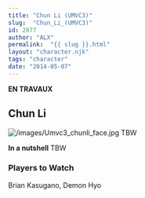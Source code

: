 ```yaml
---
title: "Chun Li (UMVC3)"
slug:  "Chun_Li_(UMVC3)"
id: 2977
author: "ALX"
permalink:  "{{ slug }}.html"
layout: "character.njk"
tags: "character"
date: "2014-05-07"
---
```


**EN TRAVAUX**

## Chun Li

![](/images/Umvc3_chunli_face.jpg‎ "/images/Umvc3_chunli_face.jpg‎") TBW

**In a nutshell** TBW

### Players to Watch

Brian Kasugano, Demon Hyo
